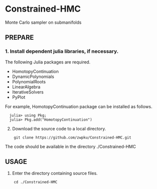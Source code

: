 # Constrained-HMC
Monte Carlo sampler on submanifolds

## PREPARE
### 1. Install dependent julia libraries, if necessary. 

The following Julia packages are required.

- HomotopyContinuation 
- DynamicPolynomials 
- PolynomialRoots 
- LinearAlgebra 
- IterativeSolvers 
- PyPlot

For example, HomotopyContinuation package can be installed as follows.

```
  julia> using Pkg;
  julia> Pkg.add("HomotopyContinuation")
```

2. Download the source code to a local directory.

```
	git clone https://github.com/zwpku/Constrained-HMC.git
```

   The code should be available in the directory ./Constrained-HMC


## USAGE

1. Enter the directory containing source files. 

```
  	cd ./Constrained-HMC
```

